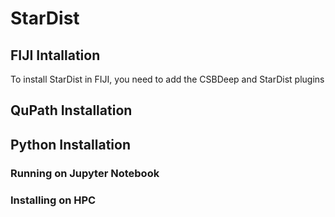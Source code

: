 # StarDist
## FIJI Intallation
To install StarDist in FIJI, you need to add the CSBDeep and StarDist plugins
## QuPath Installation
## Python Installation
### Running on Jupyter Notebook
### Installing on HPC
